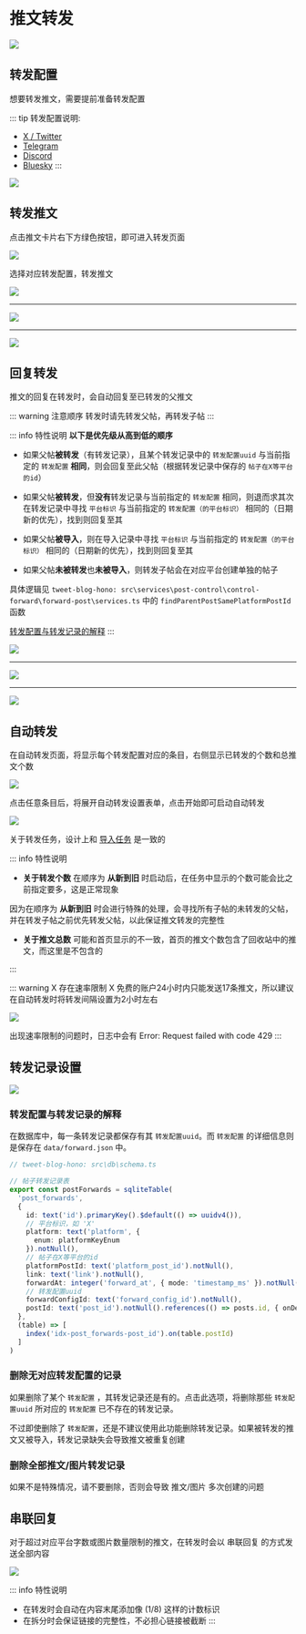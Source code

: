 # 推文转发
![](./assets/2024-12-30_165901.jpg)

## 转发配置
想要转发推文，需要提前准备转发配置

::: tip 转发配置说明: 
- [X / Twitter](./forward/x-twitter)
- [Telegram](./forward/telegram)
- [Discord](./forward/discord)
- [Bluesky](./forward/bluesky)
:::

<!-- ![](./assets/2024-12-30_174934.jpg) -->
![](./forward/assets/2025-02-22_094714.jpg)


## 转发推文
点击推文卡片右下方绿色按钮，即可进入转发页面

![](./assets/2024-12-30_170248.jpg)

选择对应转发配置，转发推文

![](./assets/2024-12-30_175320.jpg)

---

![](./assets/2024-12-30_175446.jpg)

---

![](./assets/2024-12-30_175716.jpg)

## 回复转发
推文的回复在转发时，会自动回复至已转发的父推文

::: warning 注意顺序
转发时请先转发父帖，再转发子帖
:::

::: info 特性说明
**以下是优先级从高到低的顺序**

- 如果父帖**被转发**（有转发记录），且某个转发记录中的 `转发配置uuid` 与当前指定的 `转发配置` **相同**，则会回复至此父帖（根据转发记录中保存的 `帖子在X等平台的id`）

- 如果父帖**被转发**，但**没有**转发记录与当前指定的 `转发配置` 相同，则退而求其次在转发记录中寻找 `平台标识` 与当前指定的 `转发配置（的平台标识）` 相同的（日期新的优先），找到则回复至其

- 如果父帖**被导入**，则在导入记录中寻找 `平台标识` 与当前指定的 `转发配置（的平台标识）` 相同的（日期新的优先），找到则回复至其

- 如果父帖**未被转发**也**未被导入**，则转发子帖会在对应平台创建单独的帖子


具体逻辑见 `tweet-blog-hono: src\services\post-control\control-forward\forward-post\services.ts` 中的 `findParentPostSamePlatformPostId` 函数

[转发配置与转发记录的解释](#转发配置与转发记录的解释)
:::

![](./assets/2024-12-30_180606.jpg)

---

![](./assets/2024-12-30_181120.jpg)

---

![](./assets/2024-12-30_180930.jpg)


## 自动转发 <Badge type="tip" text="0.0.2" />

在自动转发页面，将显示每个转发配置对应的条目，右侧显示已转发的个数和总推文个数

![](./assets/2025-01-14_162716.jpg)

点击任意条目后，将展开自动转发设置表单，点击开始即可启动自动转发

![](./assets/2025-01-14_163000.jpg)

关于转发任务，设计上和 [导入任务](./tweet-import.md#任务中止) 是一致的

::: info 特性说明
- **关于转发个数** 在顺序为 **从新到旧** 时启动后，在任务中显示的个数可能会比之前指定要多，这是正常现象

因为在顺序为 **从新到旧** 时会进行特殊的处理，会寻找所有子帖的未转发的父帖，并在转发子帖之前优先转发父帖，以此保证推文转发的完整性

- **关于推文总数** 可能和首页显示的不一致，首页的推文个数包含了回收站中的推文，而这里是不包含的

:::

::: warning X 存在速率限制
X 免费的账户24小时内只能发送17条推文，所以建议在自动转发时将转发间隔设置为2小时左右

![](./assets/2025-01-31_152155.jpg)

出现速率限制的问题时，日志中会有 Error: Request failed with code 429
:::



## 转发记录设置 <Badge type="tip" text="0.0.2" />
![](./assets/2025-01-14_180115.jpg)

### 转发配置与转发记录的解释

在数据库中，每一条转发记录都保存有其 `转发配置uuid`。而 `转发配置` 的详细信息则是保存在 `data/forward.json` 中。

```ts
// tweet-blog-hono: src\db\schema.ts

// 帖子转发记录表
export const postForwards = sqliteTable(
  'post_forwards',
  {
    id: text('id').primaryKey().$default(() => uuidv4()),
    // 平台标识，如 'X'
    platform: text('platform', {
      enum: platformKeyEnum
    }).notNull(),
    // 帖子在X等平台的id
    platformPostId: text('platform_post_id').notNull(),
    link: text('link').notNull(),
    forwardAt: integer('forward_at', { mode: 'timestamp_ms' }).notNull().default(sql`(unixepoch() * 1000)`),
    // 转发配置uuid
    forwardConfigId: text('forward_config_id').notNull(),
    postId: text('post_id').notNull().references(() => posts.id, { onDelete: 'cascade' })
  },
  (table) => [
    index('idx-post_forwards-post_id').on(table.postId)
  ]
)
```

### 删除无对应转发配置的记录

如果删除了某个 `转发配置` ，其转发记录还是有的。点击此选项，将删除那些 `转发配置uuid` 所对应的 `转发配置` 已不存在的转发记录。

不过即使删除了 `转发配置`，还是不建议使用此功能删除转发记录。如果被转发的推文又被导入，转发记录缺失会导致推文被重复创建

### 删除全部推文/图片转发记录
如果不是特殊情况，请不要删除，否则会导致 推文/图片 多次创建的问题


## 串联回复 <Badge type="tip" text="1.1.0" />
对于超过对应平台字数或图片数量限制的推文，在转发时会以 串联回复 的方式发送全部内容

![](./assets/2025-02-10_122437.jpg)

::: info 特性说明
- 在转发时会自动在内容末尾添加像 (1/8) 这样的计数标识
- 在拆分时会保证链接的完整性，不必担心链接被截断
:::
